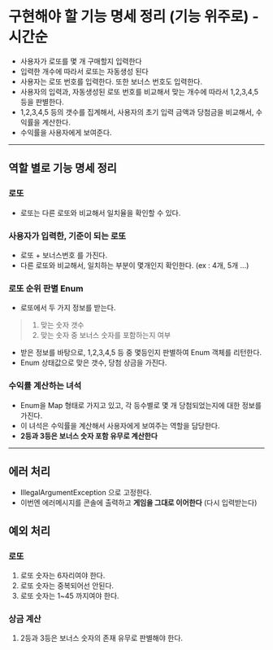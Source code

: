 # 구현해야 할 기능 명세 정리 (기능 위주로) - 시간순

- 사용자가 로또를 몇 개 구매할지 입력한다
- 입력한 개수에 따라서 로또는 자동생성 된다
- 사용자는 로또 번호를 입력한다. 또한 보너스 번호도 입력한다.
- 사용자의 입력과, 자동생성된 로또 번호를 비교해서 맞는 개수에 따라서 1,2,3,4,5 등을 판별한다.
- 1,2,3,4,5 등의 갯수를 집계해서, 사용자의 초기 입력 금액과 당첨금을 비교해서, 수익률을 계산한다.
- 수익률을 사용자에게 보여준다.


---

## 역할 별로 기능 명세 정리

### 로또

- 로또는 다른 로또와 비교해서 일치율을 확인할 수 있다.

### 사용자가 입력한, 기준이 되는 로또

- 로또 + 보너스번호 를 가진다.
- 다른 로또와 비교해서, 일치하는 부분이 몇개인지 확인한다. (ex : 4개, 5개 ...)

### 로또 순위 판별 Enum

- 로또에서 두 가지 정보를 받는다. 
> 1. 맞는 숫자 갯수 
> 2. 맞는 숫자 중 보너스 숫자를 포함하는지 여부
- 받은 정보를 바탕으로, 1,2,3,4,5 등 중 몇등인지 판별하여 Enum 객체를 리턴한다.
- Enum 상태값으로 맞은 갯수, 당첨 상금을 가진다.

### 수익률 계산하는 녀석

- Enum을 Map 형태로 가지고 있고, 각 등수별로 몇 개 당첨되었는지에 대한 정보를 가진다.
- 이 녀석은 수익률을 계산해서 사용자에게 보여주는 역할을 담당한다.
- __2등과 3등은 보너스 숫자 포함 유무로 계산한다__


---


## 에러 처리

- IllegalArgumentException 으로 고정한다.
- 이번엔 에러메시지를 콘솔에 출력하고 __게임을 그대로 이어한다__ (다시 입력받는다)

## 예외 처리

### 로또

1. 로또 숫자는 6자리여야 한다.
2. 로또 숫자는 중복되어선 안된다.
3. 로또 숫자는 1~45 까지여야 한다.


### 상금 계산

1. 2등과 3등은 보너스 숫자의 존재 유무로 판별해야 한다.